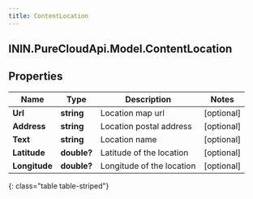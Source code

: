 ```yaml
---
title: ContentLocation
---
```

## ININ.PureCloudApi.Model.ContentLocation

## Properties

|Name | Type | Description | Notes|
|------------ | ------------- | ------------- | -------------|
| **Url** | **string** | Location map url | [optional] |
| **Address** | **string** | Location postal address | [optional] |
| **Text** | **string** | Location name | [optional] |
| **Latitude** | **double?** | Latitude of the location | [optional] |
| **Longitude** | **double?** | Longitude of the location | [optional] |
{: class="table table-striped"}


